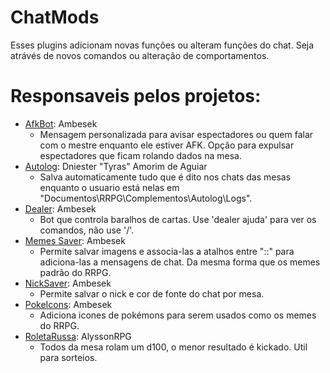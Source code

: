 # ChatMods
Esses plugins adicionam novas funções ou alteram funções do chat. Seja atrávés de novos comandos ou alteração de comportamentos. 

# Responsaveis pelos projetos:
- [AfkBot](https://github.com/rrpgfirecast/firecast/blob/master/Plugins/ChatMods/AfkBot/output/AfkBot.rpk?raw=true): Ambesek
    - Mensagem personalizada para avisar espectadores ou quem falar com o mestre enquanto ele estiver AFK. Opção para expulsar espectadores que ficam rolando dados na mesa. 
- [Autolog](https://github.com/rrpgfirecast/firecast/blob/master/Plugins/ChatMods/Autolog/output/Autolog.rpk?raw=true): Dniester "Tyras" Amorim de Aguiar
    - Salva automaticamente tudo que é dito nos chats das mesas enquanto o usuario está nelas em "Documentos\RRPG\Complementos\Autolog\Logs\".
- [Dealer](https://github.com/rrpgfirecast/firecast/blob/master/Plugins/ChatMods/Dealer/output/Dealer.rpk?raw=true): Ambesek
    - Bot que controla baralhos de cartas. Use 'dealer ajuda' para ver os comandos, não use '/'.
- [Memes Saver](https://github.com/rrpgfirecast/firecast/blob/master/Plugins/ChatMods/Memes%20Saver/output/Memes%20Saver.rpk?raw=true): Ambesek
   - Permite salvar imagens e associa-las a atalhos entre "::" para adiciona-las a mensagens de chat. Da mesma forma que os memes padrão do RRPG. 
- [NickSaver](https://github.com/rrpgfirecast/firecast/blob/master/Plugins/ChatMods/NickSaver/output/NickSaver.rpk?raw=true): Ambesek
   - Permite salvar o nick e cor de fonte do chat por mesa. 
- [PokeIcons](https://github.com/rrpgfirecast/firecast/blob/master/Plugins/ChatMods/PokeIcons/output/PokeIcons.rpk?raw=true): Ambesek 
  - Adiciona icones de pokémons para serem usados como os memes do RRPG. 
- [RoletaRussa](https://github.com/rrpgfirecast/firecast/blob/master/Plugins/ChatMods/RoletaRussa/output/RoletaRussa.rpk?raw=true): AlyssonRPG
  - Todos da mesa rolam um d100, o menor resultado é kickado. Util para sorteios. 
